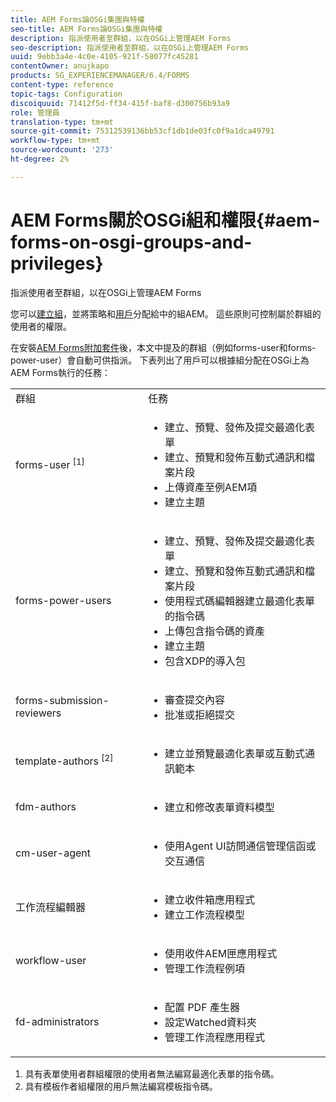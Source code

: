 ```yaml
---
title: AEM Forms論OSGi集團與特權
seo-title: AEM Forms論OSGi集團與特權
description: 指派使用者至群組，以在OSGi上管理AEM Forms
seo-description: 指派使用者至群組，以在OSGi上管理AEM Forms
uuid: 9ebb3a4e-4c0e-4105-921f-58077fc45281
contentOwner: anujkapo
products: SG_EXPERIENCEMANAGER/6.4/FORMS
content-type: reference
topic-tags: Configuration
discoiquuid: 71412f5d-ff34-415f-baf8-d300756b93a9
role: 管理員
translation-type: tm+mt
source-git-commit: 75312539136bb53cf1db1de03fc0f9a1dca49791
workflow-type: tm+mt
source-wordcount: '273'
ht-degree: 2%

---
```



# AEM Forms關於OSGi組和權限{#aem-forms-on-osgi-groups-and-privileges}

指派使用者至群組，以在OSGi上管理AEM Forms

您可以[建立組](/help/sites-administering/user-group-ac-admin.md#group-administration)，並將策略和[用戶](/help/sites-administering/user-group-ac-admin.md#user-administration)分配給中的組AEM。 這些原則可控制屬於群組的使用者的權限。

在安裝[AEM Forms附加套件](/help/forms/using/installing-configuring-aem-forms-osgi.md)後，本文中提及的群組（例如forms-user和forms-power-user）會自動可供指派。 下表列出了用戶可以根據組分配在OSGi上為AEM Forms執行的任務：

<table> 
 <tbody>
  <tr>
   <td>群組</td> 
   <td>任務</td> 
  </tr>
  <tr>
   <td>forms-user <sup>[1]</sup></td> 
   <td>
    <ul> 
     <li>建立、預覽、發佈及提交最適化表單</li> 
     <li>建立、預覽和發佈互動式通訊和檔案片段</li> 
     <li>上傳資產至例AEM項</li> 
     <li>建立主題</li> 
    </ul> </td> 
  </tr>
  <tr>
   <td>forms-power-users</td> 
   <td>
    <ul> 
     <li>建立、預覽、發佈及提交最適化表單</li> 
     <li>建立、預覽和發佈互動式通訊和檔案片段</li> 
     <li>使用程式碼編輯器建立最適化表單的指令碼</li> 
     <li>上傳包含指令碼的資產</li> 
     <li>建立主題</li> 
     <li>包含XDP的導入包</li> 
    </ul> </td> 
  </tr>
  <tr>
   <td>forms-submission-reviewers</td> 
   <td>
    <ul> 
     <li>審查提交內容</li> 
     <li>批准或拒絕提交</li> 
    </ul> </td> 
  </tr>
  <tr>
   <td>template-authors <sup>[2]</sup></td> 
   <td>
    <ul> 
     <li>建立並預覽最適化表單或互動式通訊範本</li> 
    </ul> </td> 
  </tr>
  <tr>
   <td><p>fdm-authors</p> </td> 
   <td>
    <ul> 
     <li>建立和修改表單資料模型</li> 
    </ul> </td> 
  </tr>
  <tr>
   <td>cm-user-agent</td> 
   <td>
    <ul> 
     <li>使用Agent UI訪問通信管理信函或交互通信</li> 
    </ul> </td> 
  </tr>
  <tr>
   <td><p>工作流程編輯器</p> </td> 
   <td>
    <ul> 
     <li>建立收件箱應用程式</li> 
     <li>建立工作流程模型</li> 
    </ul> </td> 
  </tr>
  <tr>
   <td>workflow-user</td> 
   <td>
    <ul> 
     <li>使用收件AEM匣應用程式</li> 
     <li>管理工作流程例項</li> 
    </ul> </td> 
  </tr>
  <tr>
   <td>fd-administrators</td> 
   <td>
    <ul> 
     <li>配置 PDF 產生器</li> 
     <li>設定Watched資料夾</li> 
     <li>管理工作流程應用程式</li> 
    </ul> </td> 
  </tr>
 </tbody>
</table>

1. 具有表單使用者群組權限的使用者無法編寫最適化表單的指令碼。
1. 具有模板作者組權限的用戶無法編寫模板指令碼。

